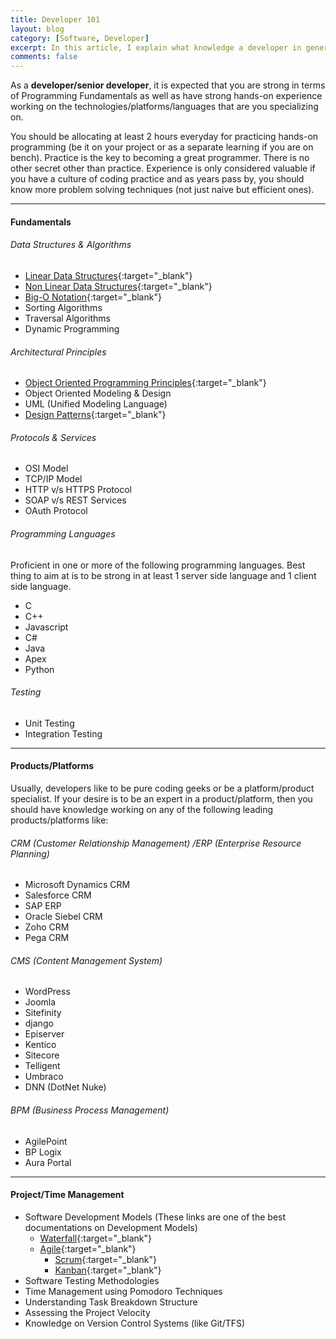 ```yaml
---
title: Developer 101
layout: blog
category: [Software, Developer]
excerpt: In this article, I explain what knowledge a developer in general should he/she posssess.
comments: false
---
```


As a **developer/senior developer**, it is expected that you are strong in terms of Programming Fundamentals as well as have strong hands-on experience working on the technologies/platforms/languages that are you specializing on.

You should be allocating at least 2 hours everyday for practicing hands-on programming (be it on your project or as a separate learning if you are on bench). Practice is the key to becoming a great programmer. There is no other secret other than practice. Experience is only considered valuable if you have a culture of coding practice and as years pass by, you should know more problem solving techniques (not just naive but efficient ones).

---

#### Fundamentals

###### Data Structures & Algorithms

- [Linear Data Structures](/what-are-linear-data-structures/){:target="\_blank"}
- [Non Linear Data Structures](/what-are-non-linear-data-structures/){:target="\_blank"}
- [Big-O Notation](/big-o-analysis/){:target="\_blank"}
- Sorting Algorithms
- Traversal Algorithms
- Dynamic Programming

###### Architectural Principles

- [Object Oriented Programming Principles](/object-oriented-programming-principles/){:target="\_blank"}
- Object Oriented Modeling & Design
- UML (Unified Modeling Language)
- [Design Patterns](/what-are-design-patterns/){:target="\_blank"}

###### Protocols & Services

- OSI Model
- TCP/IP Model
- HTTP v/s HTTPS Protocol
- SOAP v/s REST Services
- OAuth Protocol

###### Programming Languages

Proficient in one or more of the following programming languages. Best thing to aim at is to be strong in at least 1 server side language and 1 client side language.

- C
- C++
- Javascript
- C#
- Java
- Apex
- Python

###### Testing

- Unit Testing
- Integration Testing

---

#### Products/Platforms

Usually, developers like to be pure coding geeks or be a platform/product specialist. If your desire is to be an expert in a product/platform, then you should have knowledge working on any of the following leading products/platforms like:

###### CRM (Customer Relationship Management) /ERP (Enterprise Resource Planning)

- Microsoft Dynamics CRM
- Salesforce CRM
- SAP ERP
- Oracle Siebel CRM
- Zoho CRM
- Pega CRM

###### CMS (Content Management System)

- WordPress
- Joomla
- Sitefinity
- django
- Episerver
- Kentico
- Sitecore
- Telligent
- Umbraco
- DNN (DotNet Nuke)

###### BPM (Business Process Management)

- AgilePoint
- BP Logix
- Aura Portal

---

#### Project/Time Management

- Software Development Models (These links are one of the best documentations on Development Models)
  - [Waterfall](https://www.smartsheet.com/agile-vs-scrum-vs-waterfall-vs-kanban#waterfall-methodology-){:target="\_blank"}
  - [Agile](https://www.smartsheet.com/agile-vs-scrum-vs-waterfall-vs-kanban#what-is-agile){:target="\_blank"}
    - [Scrum](https://www.smartsheet.com/agile-vs-scrum-vs-waterfall-vs-kanban#scrum-methodology-){:target="\_blank"}
    - [Kanban](https://www.smartsheet.com/agile-vs-scrum-vs-waterfall-vs-kanban#kanban){:target="\_blank"}
- Software Testing Methodologies
- Time Management using Pomodoro Techniques
- Understanding Task Breakdown Structure
- Assessing the Project Velocity
- Knowledge on Version Control Systems (like Git/TFS)
